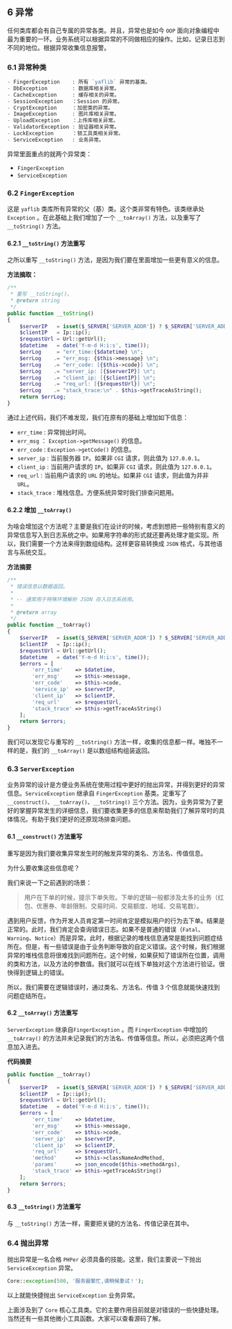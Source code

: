 ## 6 异常

任何类库都会有自己专属的异常各类。并且，异常也是如今 `OOP` 面向对象编程中最为重要的一环。业务系统可以根据异常的不同做相应的操作。比如，记录日志到不同的地位。根据异常收集信息报警。

### 6.1 异常种类

```php
- FingerException    : 所有 `yaflib` 异常的基类。
- DbException        : 数据库相关异常。
- CacheException     : 缓存相关的异常。
- SessionException   ：Session 的异常。
- CryptException     ：加密类的异常。
- ImageException     : 图片库相关异常。
- UploadException    ：上传库相关异常。
- ValidatorException : 验证器相关异常。
- LockException      ：锁工具类相关异常。
- ServiceException   : 业务异常。
```

异常里面重点的就两个异常类：

- `FingerException` 
- `ServiceException`



### 6.2 `FingerException`

这是 `yaflib` 类库所有异常的父（基）类。这个类非常有特色。该类继承处 `Exception` 。在此基础上我们增加了一个 `__toArray()` 方法，以及重写了 `__toString()` 方法。

#### 6.2.1 `__toString()` 方法重写

之所以重写 `__toString()` 方法，是因为我们要在里面增加一些更有意义的信息。

**方法摘取：**

```php
/**
 * 重写 __toString()。
 * @return string
 */
public function __toString()
{
    $serverIP   = isset($_SERVER['SERVER_ADDR']) ? $_SERVER['SERVER_ADDR'] : '127.0.0.1';
    $clientIP   = Ip::ip();
    $requestUrl = Url::getUrl();
    $datetime   = date('Y-m-d H:i:s', time());
    $errLog     = "err_time:{$datetime} \n";
    $errLog    .= "err_msg: {$this->message} \n";
    $errLog    .= "err_code: [{$this->code}] \n";
    $errLog    .= "server_ip: [{$serverIP}] \n";
    $errLog    .= "client_ip: [{$clientIP}] \n";
    $errLog    .= "req_url: [{$requestUrl}] \n";
    $errLog    .= "stack_trace:\n" . $this->getTraceAsString();
    return $errLog;
}
```

通过上述代码，我们不难发现，我们在原有的基础上增加如下信息：

- `err_time` : 异常抛出时间。
- `err_msg` ： `Exception->getMessage()` 的信息。
- `err_code` : `Exception->getCode()` 的信息。
- `server_ip` : 当前服务器 `IP`。如果非 `CGI` 请求，则此值为 `127.0.0.1`。
- `client_ip` : 当前用户请求的 `IP`。如果非 `CGI` 请求，则此值为 `127.0.0.1`。
- `req_url` : 当前用户请求的 `URL` 的地址。如果非 `CGI` 请求，则此值为并非 `URL`。
- `stack_trace` : 堆栈信息。方便系统异常时我们排查问题用。



#### 6.2.2  增加 `__toArray()`

为啥会增加这个方法呢？主要是我们在设计的时候，考虑到想把一些特别有意义的异常信息写入到日志系统之中。如果用字符串的形式就还要再处理才能实现。所以，我们需要一个方法来得到数组结构。这样更容易转换成 `JSON` 格式，与其他语言与系统交互。

**方法摘要**

```php
/**
 * 错误信息以数据返回。
 * 
 * -- 通常用于特殊环境解析 JSON 存入日志系统用。
 *
 * @return array
 */
public function __toArray()
{
    $serverIP   = isset($_SERVER['SERVER_ADDR']) ? $_SERVER['SERVER_ADDR'] : '127.0.0.1';
    $clientIP   = Ip::ip();
    $requestUrl = Url::getUrl();
    $datetime   = date('Y-m-d H:i:s', time());
    $errors = [
        'err_time'    => $datetime,
        'err_msg'     => $this->message,
        'err_code'    => $this->code,
        'service_ip'  => $serverIP,
        'client_ip'   => $clientIP,
        'req_url'     => $requestUrl,
        'stack_trace' => $this->getTraceAsString()
    ];
    return $errors;
}
```

我们可以发现它与重写的 `__toString()` 方法一样，收集的信息都一样。唯独不一样的是，我们的 `__toArray()` 是以数组结构组装返回。



### 6.3 `ServerException`

业务异常的设计是方便业务系统在使用过程中更好的抛出异常，并得到更好的异常信息。`ServiceException` 继承自 `FingerException` 基类。定重写了 `__construct()`、`__toArray()`、`__toString()` 三个方法。因为，业务异常为了更好的掌握异常发生的详细信息，我们要收集更多的信息来帮助我们了解异常时的具体情况。有助于我们更好的还原现场排查问题。

#### 6.1 `__construct()` 方法重写

重写是因为我们要收集异常发生时的触发异常的类名、方法名、传值信息。

为什么要收集这些信息呢？

我们来说一下之前遇到的场景：

> 用户在下单的时候，提示下单失败。下单的逻辑一般都涉及太多的业务（红包、优惠券、年龄限制、交易时间、交易额度、地域、交易笔数）。

遇到用户反馈，作为开发人员肯定第一时间肯定是模拟用户的行为去下单。结果是正常的。此时，我们肯定会查询错误日志。如果不是普通的错误（`Fatal`、`Warning`、`Notice`）而是异常。此时，根据记录的堆栈信息通常是能找到问题症结所在。但是，有一些错误是由于业务判断导致的自定义错误。这个时候，我们根据异常的堆栈信息将很难找到问题所在。这个时候，如果获知了错误所在位置，调用的类和方法，以及方法的参数值。我们就可以在线下单独对这个方法进行验证。很快得到逻辑上的错误。

所以，我们需要在逻辑错误时，通过类名、方法名、传值 3 个信息就能快速找到问题症结所在。



#### 6.2 `__toArray()` 方法重写

`ServerException` 继承自`FingerException` 。而 `FingerException` 中增加的 `__toArray()` 的方法并未记录我们的方法名、传值等信息。所以，必须把这两个信息加入进去。

**代码摘要**

```php
public function __toArray()
{
    $serverIP   = isset($_SERVER['SERVER_ADDR']) ? $_SERVER['SERVER_ADDR'] : '127.0.0.1';
    $clientIP   = Ip::ip();
    $requestUrl = Url::getUrl();
    $datetime   = date('Y-m-d H:i:s', time());
    $errors = [
        'err_time'    => $datetime,
        'err_msg'     => $this->message,
        'err_code'    => $this->code,
        'server_ip'   => $serverIP,
        'client_ip'   => $clientIP,
        'req_url'     => $requestUrl,
        'method'      => $this->classNameAndMethod,
        'params'      => json_encode($this->methodArgs),
        'stack_trace' => $this->getTraceAsString()
    ];
    return $errors;
}
```

#### 6.3 `__toString()` 方法重写

与 `__toString()` 方法一样，需要把关键的方法名、传值记录在其中。



### 6.4 抛出异常

抛出异常是一名合格 `PHPer` 必须具备的技能。这里，我们主要说一下抛出 `ServiceException` 异常。

```php
Core::exception(500, '服务器繁忙,请稍候重试！');
```

以上就能快捷抛出 `ServiceException` 业务异常。

上面涉及到了 `Core` 核心工具类。它的主要作用目前就是对错误的一些快捷处理。当然还有一些其他微小工具函数。大家可以查看源码了解。





